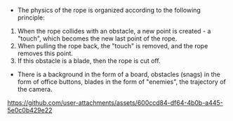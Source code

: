 - The physics of the rope is organized according to the following principle:
1. When the rope collides with an obstacle, a new point is created - a "touch", which becomes the new last point of the rope. 
2. When pulling the rope back, the "touch" is removed, and the rope removes this point.
3. If this obstacle is a blade, then the rope is cut off.
- There is a background in the form of a board, obstacles (snags) in the form of office buttons, blades in the form of "enemies", the trajectory of the camera.


https://github.com/user-attachments/assets/600ccd84-df64-4b0b-a445-5e0c0b429e22
